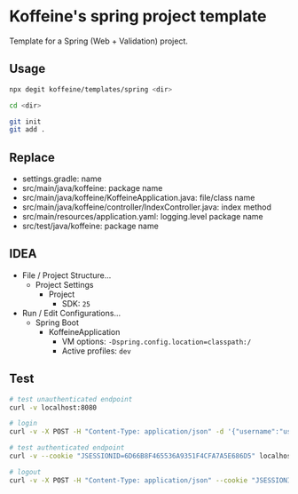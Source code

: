 # Koffeine's spring project template

Template for a Spring (Web + Validation) project.

## Usage

```sh
npx degit koffeine/templates/spring <dir>

cd <dir>

git init
git add .
```

## Replace

- settings.gradle: name
- src/main/java/koffeine: package name
- src/main/java/koffeine/KoffeineApplication.java: file/class name
- src/main/java/koffeine/controller/IndexController.java: index method
- src/main/resources/application.yaml: logging.level package name
- src/test/java/koffeine: package name

## IDEA

- File / Project Structure...
	- Project Settings
		- Project
			- SDK: `25`
- Run / Edit Configurations...
	- Spring Boot
		- KoffeineApplication
			- VM options: `-Dspring.config.location=classpath:/`
			- Active profiles: `dev`

## Test

```sh
# test unauthenticated endpoint
curl -v localhost:8080

# login
curl -v -X POST -H "Content-Type: application/json" -d '{"username":"user","password":"pass"}' localhost:8080/api/login

# test authenticated endpoint
curl -v --cookie "JSESSIONID=6D66B8F465536A9351F4CFA7A5E686D5" localhost:8080

# logout
curl -v -X POST -H "Content-Type: application/json" --cookie "JSESSIONID=24A220052C3159A80C1F0147C1EBFE8A" localhost:8080/api/logout
```
